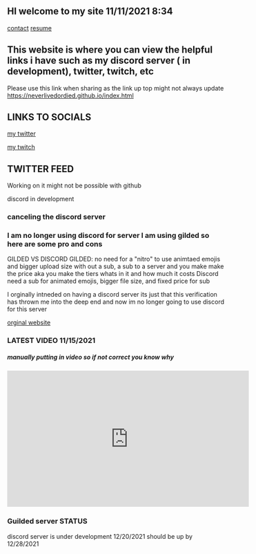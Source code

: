 ## HI welcome to my site 11/11/2021 8:34
[contact](https://neverlivedordied.github.io/contact.github.io/index.html)   [resume](https://neverlivedordied.github.io/resume/)

 
## This website is where you can view the helpful links i have such as my discord server ( in development), twitter, twitch, etc

Please use this link when sharing as the link up top might not always update  https://neverlivedordied.github.io/index.html


## LINKS TO SOCIALS



[my twitter](https://twitter.com/neverlivedied)


[my twitch](https://www.twitch.tv/theminebrothers3)

## TWITTER FEED
Working on it
might not be possible with github





discord in development
### canceling the discord server


### I am no longer using discord for server I am using gilded so here are some pro and cons
GILDED VS DISCORD
GILDED: no need for a "nitro" to use animtaed emojis and bigger upload size with out a sub, a sub to a server and you make make the price aka you make the tiers whats in it and how much it costs 
Discord need a sub for animated emojis, bigger file size, and fixed price for sub 

I orginally intneded on having a discord server its just that this verification has thrown me into the deep end and now im no longer going to use discord for this server

[orginal website](https://www.eurofan740.wixsite.com/website)


### LATEST VIDEO 11/15/2021
##### manually putting in video so if not correct you know why
<p align="(center)">
<iframe width="560" height="315" src="https://www.youtube.com/embed/_pz0oXEuMo8" title="YouTube video player" frameborder="0" allow="accelerometer; autoplay; clipboard-write; encrypted-media; gyroscope; picture-in-picture" allowfullscreen></iframe>
</p>



### Guilded server STATUS
discord server is under development 12/20/2021
should be up by 12/28/2021




